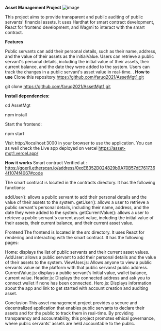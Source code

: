 **Asset Management Project**
![image](https://user-images.githubusercontent.com/78708123/227997456-2b4dce31-c43c-4080-82ad-81d16459156a.png)


This project aims to provide transparent and public auditing of public servants' financial assets. It uses Hardhat for smart contract development, React for frontend development, and Wagmi to interact with the smart contract.

**Features**

Public servants can add their personal details, such as their name, address, and the value of their assets as the initialValue.
Users can retrieve a public servant's personal details, including the initial value of their assets, their current balance, and the date they were added to the system.
Users can track the changes in a public servant's asset value in real-time.
.
**How to use**
Clone this repository:https://github.com/faruq2021/AssetMgt1.git

git clone https://github.com/faruq2021/AssetMgt1.git

**Install dependencies:**

cd AssetMgt

npm install

Start the frontend:

npm start

Visit http://localhost:3000 in your browser to use the application.
You can as well check the Live app deployed on vercel 
https://asset-mgt1.vercel.app/

**How it works**
Smart contract
Verified at : https://goerli.etherscan.io/address/0xcE8352D024829b9A70B57dE7617364f1074f4067#code

The smart contract is located in the contracts directory. It has the following functions:

addUser(): allows a public servant to add their personal details and the value of their assets to the system.
getUser(): allows a user to retrieve a public servant's personal details, including their name, address, and the date they were added to the system.
getCurrentValue(): allows a user to retrieve a public servant's current asset value, including the initial value of their assets, their current balance, and their current asset value.

Frontend
The frontend is located in the src directory. It uses React for rendering and interacting with the smart contract. It has the following pages:

Home: displays the list of public servants and their current asset values.
AddUser: allows a public servant to add their personal details and the value of their assets to the system.
ViewUser.js: Allows anyone to view a public servants value on the platform with that public servanst public address.
CurrentValue.js: displays a public servant's Initial value, wallet balance, current value.
Header.js: Displays the connected address and ask you to connect wallet if none has been connected.
Hero.js: Displays information about the app and link to get started with account creation and auditing asset.

Conclusion
This asset management project provides a secure and decentralized application that enables public servants
to declare their assets and for the public to track them in real-time. By providing transparency and accountability, 
this project promotes ethical governance, where public servants' assets are held accountable to the public.



